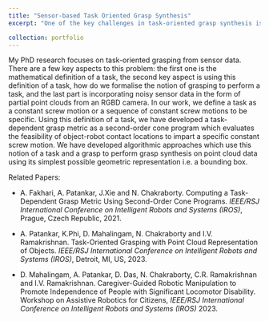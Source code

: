 ```yaml
---
title: "Sensor-based Task Oriented Grasp Synthesis"
excerpt: "One of the key challenges in task-oriented grasp synthesis is to mathematically represent a task. In our work, we represent a task as a sequence of constant screw motions. Given a grasp (pair of antipodal contact locations) we can evaluate its feasibility for imparting the desired constant screw motion using our proposed task-dependent grasp metric. More recently, we have developed a neural network-based approach which solves the inverse problem, i.e. given an object representation in terms of a partial point cloud, obtained from an RGBD sensor, and a task in terms of a screw axis, compute a good grasping region for the robot to grasp the object and impart the desired constant screw motion. This task representation also allows us to couple our approach for task-oriented grasp synthesis with screw geometry-based motion planners. For more details please the [project page](https://irsl-sbu.github.io/Task-Oriented-Grasping-from-Point-Cloud-Representation/). </br><img src='/images/conditioner.gif'> More recently, we have formalized the notion of regrasping in order to satify the motion constraints. Using our task-dependent grasp metric and a manipulation plan we are able to compute whether there is a need to regrasp an object while executing the manipulation plan or a single grasp would suffice. <img src='/images/main_image_updated.png'>"

collection: portfolio
---
```


My PhD research focuses on task-oriented grasping from sensor data. There are a few key aspects to this problem: the first one is the mathematical definition of a task, the second key aspect is using this definition of a task, how do we formalise the notion of grasping to perform a task, and the last part is incorporating noisy sensor data in the form of partial point clouds from an RGBD camera. In our work, we define a task as a constant screw motion or a sequence of constant screw motions to be specific. Using this definition of a task, we have developed a task-dependent grasp metric as a second-order cone program which evaluates the feasibility of object-robot contact locations to impart a specific constant screw motion. We have developed algorithmic approaches which use this notion of a task and a grasp to perform grasp synthesis on point cloud data using its simplest possible geometric representation i.e. a bounding box. 

Related Papers: 
* A. Fakhari, A. Patankar, J.Xie and N. Chakraborty. Computing a Task-Dependent Grasp Metric Using Second-Order Cone Programs. <i>IEEE/RSJ International Conference on Intelligent Robots and Systems (IROS)</i>, Prague, Czech Republic, 2021.

* A. Patankar, K.Phi, D. Mahalingam,  N. Chakraborty and I.V. Ramakrishnan. Task-Oriented Grasping with Point Cloud Representation of Objects. <i>IEEE/RSJ International Conference on Intelligent Robots and Systems (IROS)</i>, Detroit, MI, US, 2023.

* D. Mahalingam, A. Patankar, D. Das, N. Chakraborty, C.R. Ramakrishnan and I.V. Ramakrishnan. Caregiver-Guided Robotic Manipulation to Promote Independence of People with Significant Locomotor Disability. Workshop on Assistive Robotics for Citizens, <i>IEEE/RSJ International Conference on Intelligent Robots and Systems (IROS)</i> 2023.
